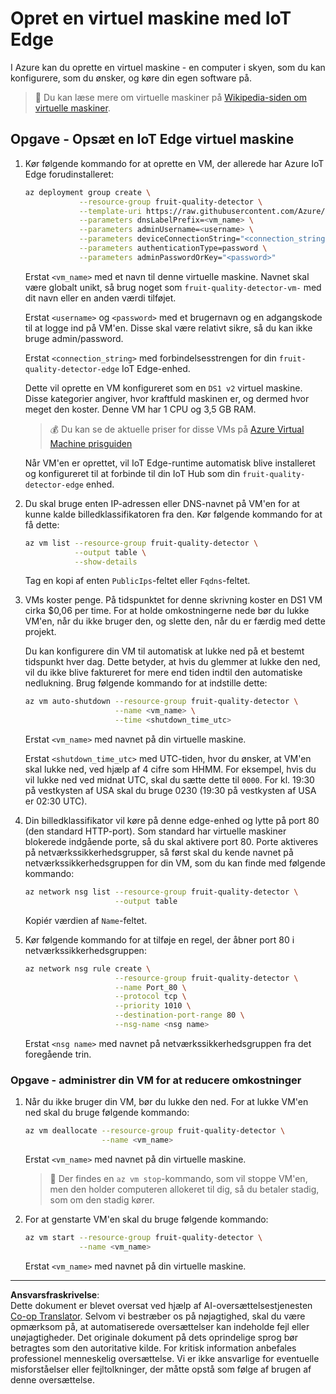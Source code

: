 <!--
CO_OP_TRANSLATOR_METADATA:
{
  "original_hash": "24dc783a600e20251211987b36370e93",
  "translation_date": "2025-08-27T20:38:07+00:00",
  "source_file": "4-manufacturing/lessons/3-run-fruit-detector-edge/vm-iotedge.md",
  "language_code": "da"
}
-->
# Opret en virtuel maskine med IoT Edge

I Azure kan du oprette en virtuel maskine - en computer i skyen, som du kan konfigurere, som du ønsker, og køre din egen software på.

> 💁 Du kan læse mere om virtuelle maskiner på [Wikipedia-siden om virtuelle maskiner](https://wikipedia.org/wiki/Virtual_machine).

## Opgave - Opsæt en IoT Edge virtuel maskine

1. Kør følgende kommando for at oprette en VM, der allerede har Azure IoT Edge forudinstalleret:

    ```sh
    az deployment group create \
                --resource-group fruit-quality-detector \
                --template-uri https://raw.githubusercontent.com/Azure/iotedge-vm-deploy/1.2.0/edgeDeploy.json \
                --parameters dnsLabelPrefix=<vm_name> \
                --parameters adminUsername=<username> \
                --parameters deviceConnectionString="<connection_string>" \
                --parameters authenticationType=password \
                --parameters adminPasswordOrKey="<password>"
    ```

    Erstat `<vm_name>` med et navn til denne virtuelle maskine. Navnet skal være globalt unikt, så brug noget som `fruit-quality-detector-vm-` med dit navn eller en anden værdi tilføjet.

    Erstat `<username>` og `<password>` med et brugernavn og en adgangskode til at logge ind på VM'en. Disse skal være relativt sikre, så du kan ikke bruge admin/password.

    Erstat `<connection_string>` med forbindelsesstrengen for din `fruit-quality-detector-edge` IoT Edge-enhed.

    Dette vil oprette en VM konfigureret som en `DS1 v2` virtuel maskine. Disse kategorier angiver, hvor kraftfuld maskinen er, og dermed hvor meget den koster. Denne VM har 1 CPU og 3,5 GB RAM.

    > 💰 Du kan se de aktuelle priser for disse VMs på [Azure Virtual Machine prisguiden](https://azure.microsoft.com/pricing/details/virtual-machines/linux/?WT.mc_id=academic-17441-jabenn)

    Når VM'en er oprettet, vil IoT Edge-runtime automatisk blive installeret og konfigureret til at forbinde til din IoT Hub som din `fruit-quality-detector-edge` enhed.

1. Du skal bruge enten IP-adressen eller DNS-navnet på VM'en for at kunne kalde billedklassifikatoren fra den. Kør følgende kommando for at få dette:

    ```sh
    az vm list --resource-group fruit-quality-detector \
               --output table \
               --show-details
    ```

    Tag en kopi af enten `PublicIps`-feltet eller `Fqdns`-feltet.

1. VMs koster penge. På tidspunktet for denne skrivning koster en DS1 VM cirka $0,06 per time. For at holde omkostningerne nede bør du lukke VM'en, når du ikke bruger den, og slette den, når du er færdig med dette projekt.

    Du kan konfigurere din VM til automatisk at lukke ned på et bestemt tidspunkt hver dag. Dette betyder, at hvis du glemmer at lukke den ned, vil du ikke blive faktureret for mere end tiden indtil den automatiske nedlukning. Brug følgende kommando for at indstille dette:

    ```sh
    az vm auto-shutdown --resource-group fruit-quality-detector \
                        --name <vm_name> \
                        --time <shutdown_time_utc>
    ```

    Erstat `<vm_name>` med navnet på din virtuelle maskine.

    Erstat `<shutdown_time_utc>` med UTC-tiden, hvor du ønsker, at VM'en skal lukke ned, ved hjælp af 4 cifre som HHMM. For eksempel, hvis du vil lukke ned ved midnat UTC, skal du sætte dette til `0000`. For kl. 19:30 på vestkysten af USA skal du bruge 0230 (19:30 på vestkysten af USA er 02:30 UTC).

1. Din billedklassifikator vil køre på denne edge-enhed og lytte på port 80 (den standard HTTP-port). Som standard har virtuelle maskiner blokerede indgående porte, så du skal aktivere port 80. Porte aktiveres på netværkssikkerhedsgrupper, så først skal du kende navnet på netværkssikkerhedsgruppen for din VM, som du kan finde med følgende kommando:

    ```sh
    az network nsg list --resource-group fruit-quality-detector \
                        --output table
    ```

    Kopiér værdien af `Name`-feltet.

1. Kør følgende kommando for at tilføje en regel, der åbner port 80 i netværkssikkerhedsgruppen:

    ```sh
    az network nsg rule create \
                        --resource-group fruit-quality-detector \
                        --name Port_80 \
                        --protocol tcp \
                        --priority 1010 \
                        --destination-port-range 80 \
                        --nsg-name <nsg name>
    ```

    Erstat `<nsg name>` med navnet på netværkssikkerhedsgruppen fra det foregående trin.

### Opgave - administrer din VM for at reducere omkostninger

1. Når du ikke bruger din VM, bør du lukke den ned. For at lukke VM'en ned skal du bruge følgende kommando:

    ```sh
    az vm deallocate --resource-group fruit-quality-detector \
                     --name <vm_name>
    ```

    Erstat `<vm_name>` med navnet på din virtuelle maskine.

    > 💁 Der findes en `az vm stop`-kommando, som vil stoppe VM'en, men den holder computeren allokeret til dig, så du betaler stadig, som om den stadig kører.

1. For at genstarte VM'en skal du bruge følgende kommando:

    ```sh
    az vm start --resource-group fruit-quality-detector \
                --name <vm_name>
    ```

    Erstat `<vm_name>` med navnet på din virtuelle maskine.

---

**Ansvarsfraskrivelse**:  
Dette dokument er blevet oversat ved hjælp af AI-oversættelsestjenesten [Co-op Translator](https://github.com/Azure/co-op-translator). Selvom vi bestræber os på nøjagtighed, skal du være opmærksom på, at automatiserede oversættelser kan indeholde fejl eller unøjagtigheder. Det originale dokument på dets oprindelige sprog bør betragtes som den autoritative kilde. For kritisk information anbefales professionel menneskelig oversættelse. Vi er ikke ansvarlige for eventuelle misforståelser eller fejltolkninger, der måtte opstå som følge af brugen af denne oversættelse.